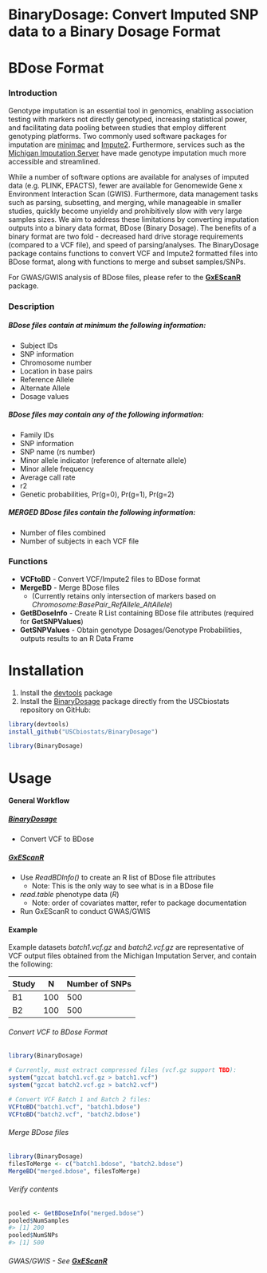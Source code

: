 BinaryDosage: Convert Imputed SNP data to a Binary Dosage Format
================

# BDose Format

### Introduction

Genotype imputation is an essential tool in genomics, enabling
association testing with markers not directly genotyped, increasing
statistical power, and facilitating data pooling between studies that
employ different genotyping platforms. Two commonly used software
packages for imputation are
[minimac](https://genome.sph.umich.edu/wiki/Minimac) and
[Impute2](http://mathgen.stats.ox.ac.uk/impute/impute_v2.html).
Furthermore, services such as the [Michigan Imputation
Server](https://imputationserver.sph.umich.edu/index.html) have made
genotype imputation much more accessible and streamlined.

While a number of software options are available for analyses of imputed
data (e.g. PLINK, EPACTS), fewer are available for Genomewide Gene x
Environment Interaction Scan (GWIS). Furthermore, data management tasks
such as parsing, subsetting, and merging, while manageable in smaller
studies, quickly become unyieldy and prohibitively slow with very large
samples sizes. We aim to address these limitations by converting
imputation outputs into a binary data format, BDose (Binary Dosage). The
benefits of a binary format are two fold - decreased hard drive storage
requirements (compared to a VCF file), and speed of parsing/analyses.
The BinaryDosage package contains functions to convert VCF and Impute2
formatted files into BDose format, along with functions to merge and
subset samples/SNPs.

For GWAS/GWIS analysis of BDose files, please refer to the
[**GxEScanR**](https://github.com/USCbiostats/GxEScanR) package.

### Description

##### BDose files contain at minimum the following information:

  - Subject IDs  
  - SNP information  
  - Chromosome number  
  - Location in base pairs  
  - Reference Allele  
  - Alternate Allele  
  - Dosage values

##### BDose files may contain any of the following information:

  - Family IDs
  - SNP information
  - SNP name (rs number)
  - Minor allele indicator (reference of alternate allele)
  - Minor allele frequency
  - Average call rate
  - r2
  - Genetic probabilities, Pr(g=0), Pr(g=1), Pr(g=2)

##### MERGED BDose files contain the following information:

  - Number of files combined
  - Number of subjects in each VCF file

### Functions

  - **VCFtoBD** - Convert VCF/Impute2 files to BDose format
  - **MergeBD** - Merge BDose files
      - (Currently retains only intersection of markers based on
        *Chromosome:BasePair\_RefAllele\_AltAllele*)
  - **GetBDoseInfo** - Create R List containing BDose file attributes
    (required for **GetSNPValues**)
  - **GetSNPValues** - Obtain genotype Dosages/Genotype Probabilities,
    outputs results to an R Data Frame

# Installation

1.  Install the [devtools](https://github.com/hadley/devtools) package
2.  Install the
    [BinaryDosage](https://github.com/USCbiostats/BinaryDosage) package
    directly from the USCbiostats repository on GitHub:

<!-- end list -->

``` r
library(devtools)
install_github("USCbiostats/BinaryDosage")

library(BinaryDosage)
```

# Usage

#### General Workflow

##### [**BinaryDosage**](https://github.com/USCbiostats/BinaryDosage)

  - Convert VCF to BDose

##### [**GxEScanR**](https://github.com/USCbiostats/GxEScanR)

  - Use *ReadBDInfo()* to create an R list of BDose file attributes
      - Note: This is the only way to see what is in a BDose file
  - *read.table* phenotype data (*R*)
      - Note: order of covariates matter, refer to package documentation
  - Run GxEScanR to conduct GWAS/GWIS

#### Example

Example datasets *batch1.vcf.gz* and *batch2.vcf.gz* are representative
of VCF output files obtained from the Michigan Imputation Server, and
contain the following:

| Study | N   | Number of SNPs |
| ----- | --- | -------------- |
| B1    | 100 | 500            |
| B2    | 100 | 500            |

###### Convert VCF to BDose Format

``` r
library(BinaryDosage)

# Currently, must extract compressed files (vcf.gz support TBD):
system("gzcat batch1.vcf.gz > batch1.vcf")
system("gzcat batch2.vcf.gz > batch2.vcf")

# Convert VCF Batch 1 and Batch 2 files:
VCFtoBD("batch1.vcf", "batch1.bdose")
VCFtoBD("batch2.vcf", "batch2.bdose")
```

<!-- ``` {r, eval = T, message = F, collapse = T} -->

<!-- bdose1 <- GetBinaryDosageInfo("./example/batch1.bdose") -->

<!-- -->

<!-- bdose1$NumSamples -->

<!-- bdose1$NumSNPs -->

<!-- ``` -->

###### Merge BDose files

``` r
library(BinaryDosage)
filesToMerge <- c("batch1.bdose", "batch2.bdose")
MergeBD("merged.bdose", filesToMerge)
```

###### Verify contents

``` r
pooled <- GetBDoseInfo("merged.bdose")
pooled$NumSamples
#> [1] 200
pooled$NumSNPs
#> [1] 500
```

###### GWAS/GWIS - See [**GxEScanR**](https://github.com/USCbiostats/GxEScanR)
